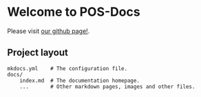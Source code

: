 # Welcome to POS-Docs

Please visit [our github page!](https://github.com/PCHS-ProjectProgramming).

## Project layout

    mkdocs.yml    # The configuration file.
    docs/
        index.md  # The documentation homepage.
        ...       # Other markdown pages, images and other files.
